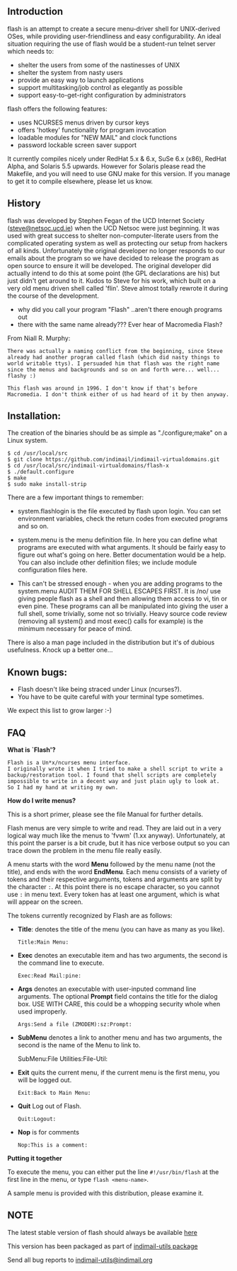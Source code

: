 ## Introduction

flash is an attempt to create a secure menu-driver shell for UNIX-derived OSes, while providing user-friendliness and easy configurability. An ideal situation requiring the use of flash would be a student-run telnet server which needs to:

* shelter the users from some of the nastinesses of UNIX
* shelter the system from nasty users
* provide an easy way to launch applications
* support multitasking/job control as elegantly as possible
* support easy-to-get-right configuration by administrators

flash offers the following features:

* uses NCURSES menus driven by cursor keys 
* offers 'hotkey' functionality for program invocation
* loadable modules for "NEW MAIL" and clock functions
* password lockable screen saver support

It currently compiles nicely under RedHat 5.x & 6.x, SuSe 6.x (x86), RedHat Alpha, and Solaris 5.5 upwards. However for Solaris please read the Makefile, and you will need to use GNU make for this version.  If you manage to get it to compile elsewhere, please let us know.

## History

flash was developed by Stephen Fegan of the UCD Internet Society (steve@netsoc.ucd.ie) when the UCD Netsoc were just beginning. It was used with great success to shelter non-computer-literate users from the complicated operating system as well as protecting our setup from hackers of all kinds. Unfortunately the original developer no longer responds to our emails about the program so we have decided to release the program as open source to ensure it will be developed. The original developer did actually intend to do this at some point (the GPL declarations are his) but just didn't get around to it. Kudos to Steve for his work, which built on a very old menu driven shell called 'flin'.  Steve almost totally rewrote it during the course of the development.

* why did you call your program "Flash" ..aren't there enough programs out
* there with the same name already???  Ever hear of Macromedia Flash?

From Niall R. Murphy:

```
There was actually a naming conflict from the beginning, since Steve already had another program called flash (which did nasty things to world writable ttys). I persuaded him that flash was the right name since the menus and backgrounds and so on and forth were... well... flashy :)

This flash was around in 1996. I don't know if that's before Macromedia. I don't think either of us had heard of it by then anyway.
```

## Installation:

The creation of the binaries should be as simple as "./configure;make" on a Linux system.

```
$ cd /usr/local/src
$ git clone https://github.com/indimail/indimail-virtualdomains.git
$ cd /usr/local/src/indimail-virtualdomains/flash-x
$ ./default.configure
$ make
$ sudo make install-strip
```

There are a few important things to remember: 

* system.flashlogin is the file executed by flash upon login.
  You can set environment variables, check the return codes from
  executed programs and so on.

* system.menu is the menu definition file. In here you can define what
  programs are executed with what arguments. It should be fairly easy
  to figure out what's going on here. Better documentation would be 
  a help. You can also include other definition files; we include
  module configuration files here.

* This can't be stressed enough - when you are adding programs to
  the system.menu AUDIT THEM FOR SHELL ESCAPES FIRST. It is /no/
  use giving people flash as a shell and then allowing them access
  to vi, tin or even pine. These programs can all be manipulated
  into giving the user a full shell, some trivially, some not so
  trivially. Heavy source code review (removing all system() and
  most exec() calls for example) is the minimum necessary for peace
  of mind.      

There is also a man page included in the distribution but it's of
dubious usefulness. Knock up a better one...

## Known bugs:

* Flash doesn't like being straced under Linux (ncurses?).
* You have to be quite careful with your terminal type sometimes.

We expect this list to grow larger :-)

## FAQ

**What is `Flash'?**

```
Flash is a Un*x/ncurses menu interface.
I originally wrote it when I tried to make a shell script to write a
backup/restoration tool. I found that shell scripts are completely 
impossible to write in a decent way and just plain ugly to look at. 
So I had my hand at writing my own.
```

**How do I write menus?**

This is a short primer, please see the file Manual for further details.

Flash menus are very simple to write and read. They are laid out in a very logical way much like the menus to 'fvwm' (1.xx anyway).  Unfortunately, at this point the parser is a bit crude, but it has nice verbose output so you can trace down the problem in the menu file really easily.

A menu starts with the word **Menu** followed by the menu name (not the title), and ends with the word **EndMenu**. Each menu consists of a variety of tokens and their respective arguments, tokens and arguments are split by the character `:`. At this point there is no escape character, so you cannot use `:` in menu text. Every token has at least one argument, which is what will appear on the screen.

The tokens currently recognized by Flash are as follows:

* **Title**: denotes the title of the menu (you can have as many as you like).

  `Title:Main Menu:`
* **Exec** denotes an executable item and has two arguments, the second is the command line to execute.

  `Exec:Read Mail:pine:`
* **Args** denotes an executable with user-inputed command line arguments. The optional **Prompt** field contains the title for the dialog box. USE WITH CARE, this could be a whopping security whole when used improperly.

  `Args:Send a file (ZMODEM):sz:Prompt:`
* **SubMenu** denotes a link to another menu and has two arguments, the second is the name of the Menu to link to.

  SubMenu:File Utilities:File-Util:
* **Exit** quits the current menu, if the current menu is the first menu, you will be logged out.

  `Exit:Back to Main Menu:`
* **Quit** Log out of Flash.

  `Quit:Logout:`
* **Nop** is for comments

  `Nop:This is a comment:`

**Putting it together**

To execute the menu, you can either put the line `#!/usr/bin/flash` at the first line in the menu, or type `flash <menu-name>`.

A sample menu is provided with this distribution, please examine it.


## NOTE

The latest stable version of flash should always be available [here](https://github.com/indimail/indimail-virtualdomains/tree/master/flash-x)

This version has been packaged as part of [indimail-utils package](https://github.com/indimail/indimail-virtualdomains)

Send all bug reports to indimail-utils@indimail.org 
